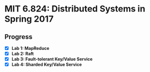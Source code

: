 # MIT 6.824: Distributed Systems in Spring 2017

## Progress
- [x] **Lab 1: MapReduce**
- [x] **Lab 2: Raft**
- [x] **Lab 3: Fault-tolerant Key/Value Service**
- [x] **Lab 4: Sharded Key/Value Service**
